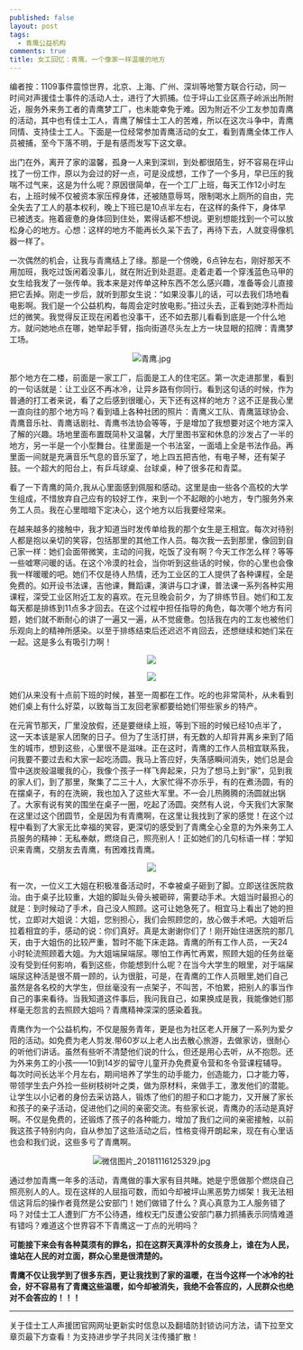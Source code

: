```yaml
---
published: false
layout: post
tags:
  - 青鹰公益机构
comments: true
title: 女工回忆：青鹰，一个像家一样温暖的地方
---
```


编者按：1109事件震惊世界，北京、上海、广州、深圳等地警方联合行动，同一时间对声援佳士事件的活动人士，进行了大抓捕。位于坪山工业区燕子岭派出所附近，服务外来务工者的青鹰梦工厂，也未能幸免于难。因为附近不少工友参加青鹰的活动，其中也有佳士工人，青鹰了解佳士工人的苦难，所以在这次斗争中，青鹰同情、支持佳士工人。下面是一位经常参加青鹰活动的女工，看到青鹰全体工作人员被捕，至今下落不明，于是有感而发写下这文章。

出门在外，离开了家的温馨，孤身一人来到深圳，到处都很陌生，好不容易在坪山找了一份工作，原以为会过的好一点，可是没成想，工作了一个多月，早已压的我喘不过气来，这是为什么呢？原因很简单，在一个工厂上班，每天工作12小时左右，上班时候不仅被资本家压榨身体，还被随意辱骂，限制喝水上厕所的自由，完全失去了工人的基本权利，晚上下班已是10点半左右，在这样的条件下，身体早已被透支。拖着疲惫的身体回到住处，累得话都不想说。更别想能找到一个可以放松身心的地方。心想：这样的地方不能再长久呆下去了，再待下去，人就变得像机器一样了。

一次偶然的机会，让我与青鹰结上了缘。那是一个傍晚，6点钟左右，刚好那天不用加班，我吃过饭闲着没事儿，就在附近到处逛逛。走着走着一个穿浅蓝色马甲的女生给我发了一张传单。我本来是对传单这种东西不怎么感兴趣，准备等会儿直接把它丢掉。刚走一步后，就听到那女生说：“如果没事儿的话，可以去我们场地看电影啊。我们是一个公益机构，每周会定时放电影。”扭过头去，正看到她淳朴而灿烂的微笑。我觉得反正现在闲着也没事干，还不如去那儿看看到底是一个什么地方。就问她地点在哪，她举起手臂，指向街道尽头左上方一块显眼的招牌：青鹰梦工场。 

<p align="center"><img src="https://i.loli.net/2018/11/16/5bee4db84c8f9.jpg" alt="青鹰.jpg" title="青鹰.jpg" /></p>

那个地方在二楼，前面是一家工厂，后面是工人的住宅区。第一次走进那里，看到的一句话就是：让工业区不再冰冷，让异乡路有你同行。看到这句话的时候，作为普通的打工者来说，看了之后感到很暖心，天下还有这样的地方？这不正是我心里一直向往的那个地方吗？看到墙上各种社团的照片：青鹰义工队、青鹰篮球协会、青鹰音乐社、青鹰话剧社、青鹰书法协会等等，于是增加了我想要对这个地方深入了解的兴趣。场地里面布置既简朴又温馨，大厅里图书室和休息的沙发占了一半的地方，另一半是一个小型舞台。往里面是一个书法室，一面墙上全是书法作品。再里面一间就是充满音乐气息的音乐室了，地上四五把吉他，有电子琴，还有架子鼓。一个超大的阳台上，有乒乓球桌、台球桌，种了很多花和青菜。

看了一下青鹰的简介,我从心里面感到佩服和感动。这里是由一些各个高校的大学生组成，不惜放弃自己应有的较好工作，来到一个不起眼的小地方，专门服务外来务工人员。我在心里暗暗下定决心，这个地方以后我要经常来。

在越来越多的接触中，我才知道当时发传单给我的那个女生是王相宜。每次对待别人都是抱以亲切的笑容，包括那里的其他工作人员。每次我一去到那里，像回到自己家一样：她们会面带微笑，主动的问我，吃饭了没有啊？今天工作怎么样？等等一些嘘寒问暖的话。在这个冷漠的社会，当你听到这些话的时候，你的心里也会像我一样暖暖的吧。她们不仅是待人热情，还为工业区的工人提供了各种课程，全是免费的。如开设书法课，吉他课，舞蹈课，演讲与口才课，普法课一系列各种实用课程，深受工业区附近工友的喜欢。在元旦晚会前夕，为了排练节目。她们和工友每天都是排练到11点多才回去。在这个过程中担任指导的角色，每次哪个地方有问题，她们就不断耐心的讲了一遍又一遍，从不觉疲惫。包括我在内的工友也被他们乐观向上的精神所感染。以至于排练结束后还迟迟不肯回去，还想继续和她们呆在一起。这是多么有吸引力啊！

<p align="center"><img src="https://t1.huanqiu.cn/97f34265a014c48bf2834133b34b5df5.png"></p>

<p align="center"><img src="http://d.ifengimg.com/w600/p0.ifengimg.com/pmop/2017/0819/0DB82FA511BB86770C1243D7857E784102B95E60_size92_w1269_h845.jpeg"></p>


她们从来没有十点前下班的时候，甚至一周都在工作。吃的也非常简朴，从未看到她们桌上有什么好菜，以致每当工友回老家都要给她们带些家乡的特产。

在元宵节那天，厂里没放假，还是要继续上班，等到下班的时候已经10点半了，这一天本该是家人团聚的日子。但为了生活打拼，有无数的人却背井离乡来到了陌生的城市，想到这些，心里很不是滋味。正在这时，青鹰的工作人员相宜联系我，问我要不要过去和大家一起吃汤圆。我马上答应好，失落感瞬间消失，她们总是会雪中送炭般温暖我的心，我像个孩子一样飞奔起来，只为了想马上到“家”，见到我的家人们，到了那里，聚集了二三十人，大家忙得不亦乐乎，有的在煮汤圆，有的在摆桌子，有的在洗碗，我也加入了这些大军里。不一会儿热腾腾的汤圆就出锅了。大家有说有笑的围坐在桌子一圈，吃起了汤圆。突然有人说，今天我们大家聚在这里过这个团圆节，全是因为有青鹰啊，在这里让我找到了家的感觉！在这个过程中看到了大家无比幸福的笑容，更深切的感受到了青鹰全心全意的为外来务工人员服务的精神：无私奉献，燃烧自己，照亮别人！正如她们的几句标语一样：学知识来青鹰，交朋友去青鹰，有困难找青鹰。

<p align="center"><img src="https://t1.huanqiu.cn/aba191c4a0c43b4a0e1d1c707fa0b238.png"></p>


有一次，一位义工大姐在积极准备活动时，不幸被桌子砸到了脚。立即送往医院救治。由于桌子比较重，大姐的脚趾头骨头被砸碎，需要动手术。大姐当时最担心的就是：到时候动了手术，自己没人照顾。这可让她急死了。相宜马上看出了她的担忧，立即对大姐说：大姐，您别担心，我们会照顾您的，放心做手术吧。大姐听后拉着相宜的手，感动的说：你们真好。真是太谢谢你们了！刚开始住进医院的那几天，由于大姐伤的比较严重，暂时不能下床走路。青鹰的所有工作人员，一天24小时轮流照顾着大姐。为大姐端屎端尿。哪怕工作再忙再累，照顾大姐的任务丝毫没有受到任何影响，看到这些，你能想到什么呢？在当今大学生的眼里，对于端屎端尿这种活是很不屑一顾的，认为很脏，可是，在青鹰的工作人员眼里,她们自己虽然是各名校的大学生，但丝毫没有一点架子，不叫苦，不怕累，把别人的事当作自己的事来看待。当我知道这件事后，我问我自己，如果换成是我，我能像她们那样毫无怨言的去照顾大姐吗？青鹰精神深深的感染着我。


青鹰作为一个公益机构，不仅是服务青年，更是也为社区老人开展了一系列为爱夕阳的活动。如免费为老人剪发.带60岁以上老人出去散心旅游，去做家访，很耐心的听他们讲话。虽然有些听不清楚他们说的什么，但还是用心去听，从不抱怨。还为外来务工的小孩——10到14岁的留守儿童开办免费夏令营和冬令营课程辅导。每次时间长达半个月左右，期间培养了学生的动手能力，创造能力，口才能力等，带领学生去户外捡一些树枝树叶之类，做为原材料，来做手工，激发他们的潜能。让学生以小记者的身份去采访路人，锻炼了他们的胆子和口才能力，又开展了家长和孩子的亲子活动，促进他们之间的亲密交流。有些家长说，青鹰办的活动是真好啊。不仅是免费的，还锻炼了孩子的各种能力，增加了我们之间的亲密接触，以前我这孩子特别内向，自从参加了这些活动之后，性格变得开朗起来，现在有心里话也会和我们说，这些多亏了青鹰啊。

<p align="center"><img src="https://i.loli.net/2018/11/16/5bee4d76e48b5.jpg" alt="微信图片_20181116125329.jpg" title="微信图片_20181116125329.jpg" /></p>


通过参加青鹰一年多的活动，青鹰做的事大家有目共睹。她是宁愿做那个燃烧自己照亮别人的人。现在这样的人屈指可数，而如今却被坪山黑恶势力绑架！我无法相信这背后的操作者竟然是公安部门！她们做错了什么？真心真意为工人服务错了吗？对佳士工人遭到厂方不公待遇，维权无门反遭公安部门暴力抓捕表示同情难道有错吗？难道这个世界容不下青鹰这一丁点的光明吗？

**可能接下来会有各种莫须有的罪名，扣在这群天真淳朴的女孩身上，谁在为人民，谁站在人民的对立面，群众心里是很清楚的。**

**青鹰不仅让我学到了很多东西，更让我找到了家的温暖，在当今这样一个冰冷的社会，好不容易有了青鹰这些温暖，如今却被消失，我绝不会答应的，人民群众也绝对不会答应的！！！**


---
关于佳士工人声援团官网网址更新实时信息以及翻墙防封锁访问方法，请下拉至文章页最下方查看！为支持进步学子共同关注传播扩散！
